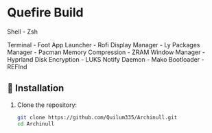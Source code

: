 # Quefire Build 

Shell - Zsh

Terminal - Foot
App Launcher - Rofi
Display Manager - Ly
Packages Manager - Pacman
Memory Compression - ZRAM
Window Manager - Hyprland
Disk Encryption - LUKS
Notify Daemon - Mako
Bootloader - REFInd



## 🔧 Installation

1. Clone the repository:
   ```bash
   git clone https://github.com/Quilum335/Archinull.git
   cd Archinull
